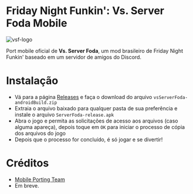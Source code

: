# Friday Night Funkin': Vs. Server Foda Mobile
![vsf-logo](https://github.com/mingokrb/VsServerFoda-0.7.3-Mobile/assets/82242100/e865fc71-2a84-4d40-aae5-0983a14a5859)

Port mobile oficial de **Vs. Server Foda**, um mod brasileiro de Friday Night Funkin' baseado em um servidor de amigos do Discord.

# Instalação
* Vá para a página [Releases](https://github.com/mingokrb/FNF-VsServerFoda-Mobile/releases) e faça o download do arquivo `vsServerFoda-androidBuild.zip`
* Extraia o arquivo baixado para qualquer pasta de sua preferência e instale o arquivo `ServerFoda-release.apk`
* Abra o jogo e permita as solicitações de acesso aos arquivos (caso alguma apareça), depois toque em `OK` para iniciar o processo de cópia dos arquivos do jogo
* Depois que o processo for concluído, é só jogar e se divertir!

# Créditos
* [Mobile Porting Team](https://github.com/MobilePorting)
* Em breve.
